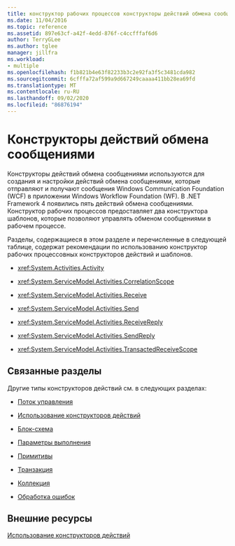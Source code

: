 ```yaml
---
title: конструктор рабочих процессов конструкторы действий обмена сообщениями
ms.date: 11/04/2016
ms.topic: reference
ms.assetid: 897e63cf-a42f-4edd-876f-c4ccfffaf6d6
author: TerryGLee
ms.author: tglee
manager: jillfra
ms.workload:
- multiple
ms.openlocfilehash: f1b821b4e63f82233b3c2e92fa3f5c3481cda982
ms.sourcegitcommit: 6cfffa72af599a9d667249caaaa411bb28ea69fd
ms.translationtype: MT
ms.contentlocale: ru-RU
ms.lasthandoff: 09/02/2020
ms.locfileid: "86876194"
---
```

# <a name="messaging-activity-designers"></a>Конструкторы действий обмена сообщениями

Конструкторы действий обмена сообщениями используются для создания и настройки действий обмена сообщениями, которые отправляют и получают сообщения Windows Communication Foundation (WCF) в приложении Windows Workflow Foundation (WF). В .NET Framework 4 появились пять действий обмена сообщениями. Конструктор рабочих процессов предоставляет два конструктора шаблонов, которые позволяют управлять обменом сообщениями в рабочем процессе.

Разделы, содержащиеся в этом разделе и перечисленные в следующей таблице, содержат рекомендации по использованию конструктор рабочих процессовных конструкторов действий и шаблонов.

- <xref:System.Activities.Activity>

- <xref:System.ServiceModel.Activities.CorrelationScope>

- <xref:System.ServiceModel.Activities.Receive>

- <xref:System.ServiceModel.Activities.Send>

- <xref:System.ServiceModel.Activities.ReceiveReply>

- <xref:System.ServiceModel.Activities.SendReply>

- <xref:System.ServiceModel.Activities.TransactedReceiveScope>

## <a name="related-sections"></a>Связанные разделы

Другие типы конструкторов действий см. в следующих разделах:

- [Поток управления](../workflow-designer/control-flow-activity-designers.md)

- [Использование конструкторов действий](control-flow-activity-designers.md)

- [Блок-схема](../workflow-designer/flowchart-activity-designers.md)

- [Параметры выполнения](../workflow-designer/runtime-activity-designers.md)

- [Примитивы](../workflow-designer/primitives-activity-designers.md)

- [Транзакция](../workflow-designer/transaction-activity-designers.md)

- [Коллекция](../workflow-designer/collection-activity-designers.md)

- [Обработка ошибок](../workflow-designer/error-handling-activity-designers.md)

## <a name="external-resources"></a>Внешние ресурсы

[Использование конструкторов действий](control-flow-activity-designers.md)